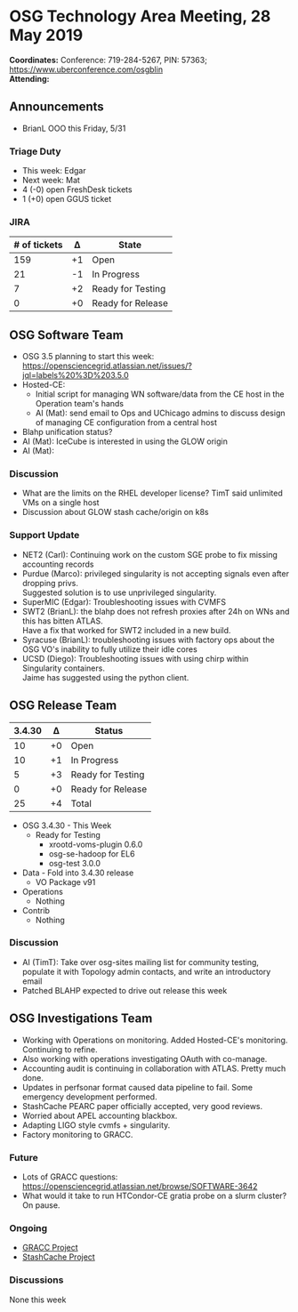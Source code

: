 # OSG Technology Area Meeting, 28 May 2019

**Coordinates:** Conference: 719-284-5267, PIN: 57363; <https://www.uberconference.com/osgblin>  
**Attending:**   


## Announcements

-   BrianL OOO this Friday, 5/31


### Triage Duty

-   This week: Edgar
-   Next week: Mat
-   4 (-0) open FreshDesk tickets
-   1 (+0) open GGUS ticket


### JIRA

| # of tickets | &Delta; | State             |
|------------ |------- |----------------- |
| 159          | +1      | Open              |
| 21           | -1      | In Progress       |
| 7            | +2      | Ready for Testing |
| 0            | +0      | Ready for Release |


## OSG Software Team

-   OSG 3.5 planning to start this week: <https://opensciencegrid.atlassian.net/issues/?jql=labels%20%3D%203.5.0>
-   Hosted-CE:  
    -   Initial script for managing WN software/data from the CE host in the Operation team's hands
    -   AI (Mat): send email to Ops and UChicago admins to discuss design of managing CE configuration from a central host
-   Blahp unification status?
-   AI (Mat): IceCube is interested in using the GLOW origin
-   AI (Mat):


### Discussion

-   What are the limits on the RHEL developer license? TimT said unlimited VMs on a single host
-   Discussion about GLOW stash cache/origin on k8s


### Support Update

-   NET2 (Carl): Continuing work on the custom SGE probe to fix missing accounting records
-   Purdue (Marco): privileged singularity is not accepting signals even after dropping privs.  
    Suggested solution is to use unprivileged singularity.
-   SuperMIC (Edgar): Troubleshooting issues with CVMFS
-   SWT2 (BrianL): the blahp does not refresh proxies after 24h on WNs and this has bitten ATLAS.  
    Have a fix that worked for SWT2 included in a new build.
-   Syracuse (BrianL): troubleshooting issues with factory ops about the OSG VO's inability to fully utilize their idle cores
-   UCSD (Diego): Troubleshooting issues with using chirp within Singularity containers.  
    Jaime has suggested using the python client.


## OSG Release Team

| 3.4.30 | &Delta; | Status            |
|------ |------- |----------------- |
| 10     | +0      | Open              |
| 10     | +1      | In Progress       |
| 5      | +3      | Ready for Testing |
| 0      | +0      | Ready for Release |
| 25     | +4      | Total             |

-   OSG 3.4.30 - This Week  
    -   Ready for Testing  
        -   xrootd-voms-plugin 0.6.0
        -   osg-se-hadoop for EL6
        -   osg-test 3.0.0
-   Data - Fold into 3.4.30 release  
    -   VO Package v91
-   Operations  
    -   Nothing
-   Contrib  
    -   Nothing


### Discussion

-   AI (TimT): Take over osg-sites mailing list for community testing, populate it with Topology admin contacts, and write an introductory email
-   Patched BLAHP expected to drive out release this week


## OSG Investigations Team

-   Working with Operations on monitoring.  Added Hosted-CE's monitoring.  Continuing to refine.
-   Also working with operations investigating OAuth with co-manage.
-   Accounting audit is continuing in collaboration with ATLAS.  Pretty much done.
-   Updates in perfsonar format caused data pipeline to fail.  Some emergency development performed.
-   StashCache PEARC paper officially accepted, very good reviews.
-   Worried about APEL accounting blackbox.
-   Adapting LIGO style cvmfs + singularity.
-   Factory monitoring to GRACC.


### Future

-   Lots of GRACC questions: <https://opensciencegrid.atlassian.net/browse/SOFTWARE-3642>
-   What would it take to run HTCondor-CE gratia probe on a slurm cluster?  On pause.


### Ongoing

-   [GRACC Project](https://opensciencegrid.atlassian.net/projects/GRACC)
-   [StashCache Project](http://opensciencegrid.org/docs/data/stashcache/overview/)


### Discussions

None this week
